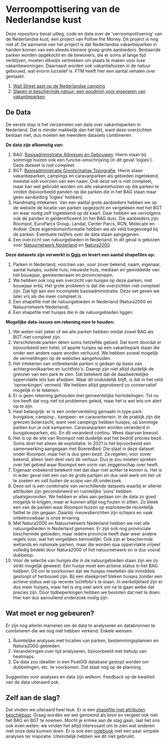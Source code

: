 # Verroompottisering van de Nederlandse kust

Deze repository bevat uitleg, code en data over de 'verroompottisering' van de Nederlandse kust, een project van Follow the Money. Dit project is nog niet af. De aanname van het project is dat Nederlandse vakantieparken in handen komen van een steeds kleinere groep grote aanbieders. Bestaande parken worden opgekocht en de bewoners, die er soms al lange tijd verblijven, moeten dikwijls vertrekken om plaats te maken voor luxe vakantiewoningen. Daarnaast worden ook vakantiehuizen in de natuur gebouwd, wat enorm lucratief is. FTM heeft hier een aantal vehalen over gemaakt:

1. [Wall Street aast op de Nederlandse camping](https://www.ftm.nl/artikelen/wall-street-aast-op-camping?utm_campaign=Dimitri-Tokmetzis&utm_source=article&utm_medium=link&share=LBHLucEJqkwRfZkGtIB81TrjjM35oM9b3l9zO1wdR3O7%2FTDQi6v7a%2F%2FMrkOGNjM%3D)
2. [Slapen in beschermde natuur: een goudmijn voor eigenaren van vakantieparken](https://www.ftm.nl/artikelen/verroompottisering-nederlandse-recreatie-3?utm_campaign=Dimitri-Tokmetzis&utm_source=article&utm_medium=link&share=JA9hv4OncXAaS0iUPDA8FyjukPX%2FM2NiWwNHKgRV%2FSLtBO4TyPBFFWjmAbmD32Q%3Dß)

## De Data

De eerste stap is het verzamelen van data over vakantieparken in Nederland. Dat is minder makkelijk dan het lijkt, want deze overzichten bestaan niet, dus moeten we meerdere datasets combineren. 

**De data zijn afkomstig van:**
1. BAG: [Basisadministratie Adressen en Gebouwen](https://www.pdok.nl/introductie/-/article/basisregistratie-adressen-en-gebouwen-ba-1). Hierin staan bij sommige huizen ook een functie-omschrijving (in dit geval 'logies'). Deze dataset is niet compleet. 
2. BGT: [Basisadministratie Grootschalige Topografie](https://www.pdok.nl/introductie/-/article/basisregistratie-grootschalige-topografie-bgt-). Hierin staan vakantieparken, campings en caravanparken als gebieden ingetekend, meestal ook voorzien van een naam. Ook deze set is niet compleet, maar kan wel gebruikt worden om alle vakantiehuizen op die parken te vinden (bijvoorbeeld panden op die parken die in het BAG staan maar geen aanduiding 'logies' hebben). 
3. Handmatig intekenen. Van een aantal grote aanbieders hebben we op de website de locatie van parken opgezocht en vergeleken met het BGT en waar nodig zelf ingetekend op de kaart. Daar hebben we vervolgens ook de panden in geidentificeerd (in het BAG dus). Die aanbieders zijn: Roompot, EuroParcs Group, Landal, Center Parcs, RCN, Molecate en Ardoer. Deze eigendomsinformatie hebben we als veld toegevoegd bij de parken. Eventuele twijfels over de data staan aangegeven. 
4. Een overzicht van natuurgebieden in Nederland. In dit geval is gekozen voor [Natuurnetwerk Nederland](https://www.nationaalgeoregister.nl/geonetwork/srv/dut/catalog.search#/metadata/c7d8d77b-8c47-4309-8c58-9b12b086407f) en [Natura2000](https://www.pdok.nl/introductie/-/article/beschermde-gebieden-natura2000-inspire-geharmoniseerd).

**Deze datasets zijn verwerkt in [Qgis](https://www.qgis.org/en/site/) en levert een aantal shapefiles op:**
1. Parken in Nederland, voorzien van, voor zover bekend, naam, eigenaar, aantal huisjes, oudste huis, nieuwste huis, mediaan en gemiddelde van het bouwjaar, gemeentenaam en provincienaam.
2. We hebben ook nog een overzicht van huisjes op deze parken, met bouwjaar erbij. Het grote probleem is dat die overzichten niet compleet zijn. Dat ligt aan een incomplete basisadministratie. Deze set geven we later vrij als die meer compleet is. 
3. Een shapefile met de natuurgebieden in Nederland (Natura2000 en Natuurnetwerk Nederland).
4. Een shapefile met huisjes die in de natuurgebieden liggen.

**Mogelijke data-issues om rekening mee te houden:**
1. We weten niet zeker of we alle parken hebben omdat zowel BAG als BGT niet compleet zijn. 
2. Verschillende parken delen soms hetzelfde gebied. Dat komt doordat er bijvoorbeeld een hotel, of aparte huisjes op een vakantiepark staan die onder een andere naam worden verhuurd. We hebben zoveel mogelijk de vermeldingen op de websites aangehouden. 
3. Het intekenen van ontbrekende parken is gedaan op basis van achtergrondkaarten en luchtfoto's. Daarop zijn niet altijd duidelijk de grenzen van een park te zien. Dat betekent dat de daadwerkelijke oppervlakte iets kan afwijken. Waar dit onduidelijk blijft, is dat in het veld 'opmerkingen' vermeld. We hebben altijd geprobeerd zo conservatief mogelijk in te tekenen.
4. Er is geen rekening gehouden met gemeentelijke herindelingen. Tot nu toe heeft dat nog niet tot problemen geleid, maar het is wel iets om alert op te zijn. 
5. Heel belangrijk: er is een onderverdeling gemaakt in type park:  bungalow, camping-, kampeer- en caravanterrein. In de praktijk zijn die grenzen boterzacht, want veel campings hebben huisjes, op sommige parken kun je ook kamperen. Caravanparken worden veranderd in bungalowparken, etc. En dit veranderd continu. Wees daarvan bewust. 
6. Het is op de site van Roompot niet duidelijk wat het bedrijf precies bezit. Soms doet het alleen de exploitatie. In 2021 is het bijvoorbeeld een samenwerking aangegaan met BoerenBed. Die staat in deze dataset onder Roompot, maar het is dus geen bezit. Ze regelen, voor zover bekend, alleen (een deel van) de verhuur. Dus je zou moeten spreken over het gebied waar Roompot een vorm van zeggenschap over heeft.
7. Eigenaar onbekend betekent niet dat daar niet achter te komen is. Het is in ieder geval niet een van de grote partijen en dus veel werk om het uit te zoeken en valt buiten de scope van dit onderzoek.
8. Deze set is een combinatie van verschillende datasets waarbij er allerlei attributen zijn gecombineerd en ruimtelijke 'joins' hebben plaatsgevonden. We hebben er alles aan gedaan om de data zo goed mogelijk te krijgen, maar er kunnen altijd nog fouten in zitten. Zo bleek een van de parken waar Roompot huizen op exploiteerde recentelijk failliet te zijn gegaan. Daarbij: nieuwsberichten zijn schaars en vaak onbetrouwbaar is onze ervaring. 
9. Met Natura2000 en Natuurnetwerk Nederland hebben we niet alle natuurgebieden in Nederland genomen. Er zijn ook nog provinciale beschermde gebieden, maar iedere provincie heeft daar weer andere regels voor, wat het vergelijken bemoeilijkt. Ook zijn er beschermde wetlands en nationale parken, maar die worden qua oppervlakte vrijwel volledig bedekt door Natura2000 of het natuurnetwerk en is dus vooral dubbelop.
10. Voor de selectie van huisjes die in de natuurgebieden staan zijn we zo strikt mogelijk geweest. Een huisje moet een actieve status in het BAG hebben. Dit om te voorkomen dat we huisjes meetellen die inmiddels gesloopt of herbouwd zijn. Bij een steekproef bleken huisjes zonder een actieve status wel op recente luchtfoto's te staan. In werkelijkheid zijn er dus meer huisjes, maar het is erg veel werk om na te gaan welke dat precies zijn. Door tijdbeperkingen hebben we besloten dat niet te doen. Hier kan dus aanvullend onderzoek nodig zijn.

## Wat moet er nog gebeuren?
Er zijn nog allerlei manieren om de data te analyseren en databronnen te combineren die we nog niet hebben verkend. Enkele wensen:
1. Ruimtelijke analyses met locaties van parken, bestemmingsplannen en Natura2000-gebieden.
2. Veranderingen over tijd analyseren, bijvoorbeeld met behulp van heatmaps. 
3. De data zou idealiter in een PostGIS database gestopt worden om dubbelingen, etc. te voorkomen. Dat staat nog op de planning.

Suggesties voor analyses en data zijn welkom. Feedback op de kwaliteit van de data uiteraard ook. 

## Zelf aan de slag? 
Dat vinden we uiteraard heel leuk. Er is een [shapefile met attributen beschikbaar](https://github.com/ftmnl/verroompottisering/tree/main/shapefiles). Graag worden we wel genoemd als bron en vergeet ook niet het BAG en BGT te noemen. Mocht je ermee aan de slag gaan, laat het ons ook even weten: we vinden het altijd interessant om te zien wat anderen met onze data kunnen doen. Er is ook een [notebook](https://github.com/ftmnl/verroompottisering/blob/main/notebooks/vakantiehuizen_analyse.ipynb) met een paar simpele analyses ter inspiratie. Uiteindelijk hebben we dit niet gebruikt. 

